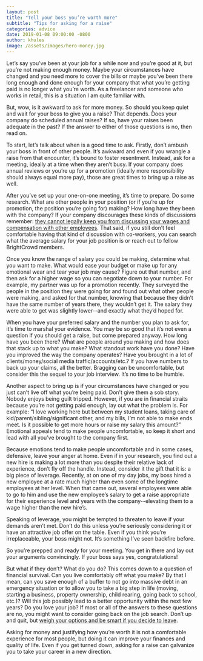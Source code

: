 ```yaml
---
layout: post
title: "Tell your boss you’re worth more"
subtitle: "Tips for asking for a raise"
categories: advice
date: 2019-01-08 09:00:00 -0800
author: khules
image: /assets/images/hero-money.jpg
---
```


Let’s say you’ve been at your job for a while now and you’re good at it, but you’re not making enough money. Maybe your circumstances have changed and you need more to cover the bills or maybe you’ve been there long enough and done enough for your company that what you’re getting paid is no longer what you’re worth. As a freelancer and someone who works in retail, this is a situation I am quite familiar with.

But, wow, is it awkward to ask for more money. So should you keep quiet and wait for your boss to give you a raise? That depends. Does your company do scheduled annual raises? If so, have your raises been adequate in the past? If the answer to either of those questions is no, then read on.

To start, let’s talk about when is a good time to ask. Firstly, don’t ambush your boss in front of other people. It’s awkward and even if you wrangle a raise from that encounter, it’s bound to foster resentment. Instead, ask for a meeting, ideally at a time when they aren’t busy. If your company does annual reviews or you’re up for a promotion (ideally more responsibility should always equal more pay), those are great times to bring up a raise as well.

After you’ve set up your one-on-one meeting, it’s time to prepare. Do some research. What are other people in your position (or if you’re up for promotion, the position you’re going for) making? How long have they been with the company? If your company discourages these kinds of discussions remember: [they cannot legally keep you from discussing your wages and compensation with other employees][link1]. That said, if you still don’t feel comfortable having that kind of discussion with co-workers, you can search what the average salary for your job position is or reach out to fellow BrightCrowd members. 

Once you know the range of salary you could be making, determine what you want to make. What would ease your budget or make up for any emotional wear and tear your job may cause? Figure out that number, and then ask for a higher wage so you can negotiate down to your number. For example, my partner was up for a promotion recently. They surveyed the people in the position they were going for and found out what other people were making, and asked for that number, knowing that because they didn’t have the same number of years there, they wouldn’t get it. The salary they were able to get was slightly lower--and exactly what they’d hoped for.

When you have your preferred salary and the number you plan to ask for, it’s time to marshal your evidence. You may be so good that it’s not even a question if you should get a raise, but come prepared anyway. How long have you been there? What are people around you making and how does that stack up to what you make? What standout work have you done? Have you improved the way the company operates? Have you brought in a lot of clients/money/social media traffic/accounts/etc.? If you have numbers to back up your claims, all the better. Bragging can be uncomfortable, but consider this the sequel to your job interview. It’s no time to be humble.

Another aspect to bring up is if your circumstances have changed or you just can’t live off what you’re being paid. Don’t give them a sob story. Nobody enjoys being guilt tripped. However, if you are in financial straits because you’re not getting paid enough, lay out what the problem is. For example: “I love working here but between my student loans, taking care of kid/parent/sibling/significant other, and my bills, I’m not able to make ends meet. Is it possible to get more hours or raise my salary this amount?” Emotional appeals tend to make people uncomfortable, so keep it short and lead with all you’ve brought to the company first.

Because emotions tend to make people uncomfortable and in some cases, defensive, leave your anger at home. Even if in your research, you find out a new hire is making a lot more than you despite their relative lack of experience, don’t fly off the handle. Instead, consider it the gift that it is: a big piece of leverage. Recently, at on one of my day jobs, my boss hired a new employee at a rate much higher than even some of the longtime employees at her level. When that came out, several employees were able to go to him and use the new employee’s salary to get a raise appropriate for their experience level and years with the company--elevating them to a wage higher than the new hire’s.

Speaking of leverage, you might be tempted to threaten to leave if your demands aren’t met. Don’t do this unless you’re seriously considering it or have an attractive job offer on the table. Even if you think you’re irreplaceable, your boss might not. It’s something I’ve seen backfire before.

So you’re prepped and ready for your meeting. You get in there and lay out your arguments convincingly. If your boss says yes, congratulations!

But what if they don’t? What do you do? This comes down to a question of financial survival. Can you live comfortably off what you make? By that I mean, can you save enough of a buffer to not go into massive debt in an emergency situation or to allow you to take a big step in life (moving, starting a business, property ownership, child rearing, going back to school, etc.)? Will this job possibly lead to a better opportunity within the next few years? Do you love your job? If most or all of the answers to these questions are no, you might want to consider going back on the job search. Don’t up and quit, but [weigh your options and be smart if you decide to leave][blog2].

Asking for money and justifying how you’re worth it is not a comfortable experience for most people, but doing it can improve your finances and quality of life. Even if you get turned down, asking for a raise can galvanize you to take your career in a new direction.


[link1]: https://obamawhitehouse.archives.gov/the-press-office/2014/04/08/executive-order-non-retaliation-disclosure-compensation-information
[blog2]: https://blog.brightcrowd.com/smart-way-out-of-bad-job/
[BrightCrowd]: https://brightcrowd.com
